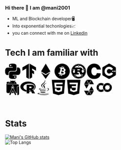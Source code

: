 ### Hi there 👋 I am @mani2001

* ML and Blockchain developer🖥
* Into exponential techonlogies📈
* you can connect with me on [Linkedin](https://www.linkedin.com/in/manikantan2001/)


# Tech I am familiar with
<img src="https://github.com/mani2001/mani2001/blob/main/python.svg" width=50> <img src="https://github.com/mani2001/mani2001/blob/main/tensorflow.svg" width=50> <img src="https://github.com/mani2001/mani2001/blob/main/ethereum.svg" width=50> <img src="https://github.com/mani2001/mani2001/blob/main/bitcoin.svg" width=50> <img src="https://github.com/mani2001/mani2001/blob/main/rust.svg" width=50><img src="https://github.com/mani2001/mani2001/blob/main/c.svg" width=50><img src="https://github.com/mani2001/mani2001/blob/main/cplusplus.svg" width=50>
<br>
<img src="https://github.com/mani2001/mani2001/blob/main/androidstudio.svg" width=50><img src="https://github.com/mani2001/mani2001/blob/main/r.svg" width=50><img src="https://github.com/mani2001/mani2001/blob/main/java.svg" width=50><img src="https://github.com/mani2001/mani2001/blob/main/html5.svg" width=50><img src="https://github.com/mani2001/mani2001/blob/main/css3.svg" width=50><img src="https://github.com/mani2001/mani2001/blob/main/solidity.svg" width=50><img src="https://github.com/mani2001/mani2001/blob/main/googlecolab.svg" width=50>
<br>
<br>
<br>
# Stats
[![Mani's GitHub stats](https://github-readme-stats.vercel.app/api?username=mani2001&show_icons=true&theme=merko&hide=stars)](https://github.com/mani2001/github-readme-stats)
<br>![Top Langs](https://github-readme-stats.vercel.app/api/top-langs/?username=mani2001&theme=merko)
